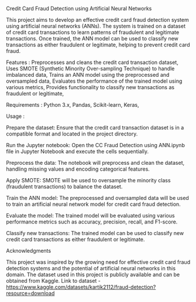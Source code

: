 Credit Card Fraud Detection using Artificial Neural Networks

This project aims to develop an effective credit card fraud detection system using artificial neural networks (ANNs). The system is trained on a dataset of credit card transactions to learn patterns of fraudulent and legitimate transactions. Once trained, the ANN model can be used to classify new transactions as either fraudulent or legitimate, helping to prevent credit card fraud.

Features : 
Preprocesses and cleans the credit card transaction dataset, 
Uses SMOTE (Synthetic Minority Over-sampling Technique) to handle imbalanced data, 
Trains an ANN model using the preprocessed and oversampled data, 
Evaluates the performance of the trained model using various metrics, 
Provides functionality to classify new transactions as fraudulent or legitimate, 

Requirements : 
Python 3.x, 
Pandas, 
Scikit-learn, 
Keras, 

Usage : 

Prepare the dataset: Ensure that the credit card transaction dataset is in a compatible format and located in the project directory.

Run the Jupyter notebook: Open the CC Fraud Detection using ANN.ipynb file in Jupyter Notebook and execute the cells sequentially.

Preprocess the data: The notebook will preprocess and clean the dataset, handling missing values and encoding categorical features.

Apply SMOTE: SMOTE will be used to oversample the minority class (fraudulent transactions) to balance the dataset.

Train the ANN model: The preprocessed and oversampled data will be used to train an artificial neural network model for credit card fraud detection.

Evaluate the model: The trained model will be evaluated using various performance metrics such as accuracy, precision, recall, and F1-score.

Classify new transactions: The trained model can be used to classify new credit card transactions as either fraudulent or legitimate.

Acknowledgments

This project was inspired by the growing need for effective credit card fraud detection systems and the potential of artificial neural networks in this domain. The dataset used in this project is publicly available and can be obtained from Kaggle.
Link to dataset - https://www.kaggle.com/datasets/kartik2112/fraud-detection?resource=download
